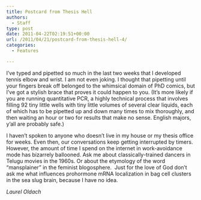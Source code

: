 ```yaml
---
title: Postcard from Thesis Hell
authors: 
  - Staff
type: post
date: 2011-04-22T02:19:51+00:00
url: /2011/04/21/postcard-from-thesis-hell-4/
categories:
  - Features

---
```

I’ve typed and pipetted so much in the last two weeks that I developed tennis elbow and wrist. I am not even joking. I thought that pipetting until your fingers break off belonged to the whimsical domain of PhD comics, but I’ve got a stylish brace that proves it could happen to you. (It’s more likely if you are running quantitative PCR, a highly technical process that involves filling 92 tiny little wells with tiny little volumes of several clear liquids, each of which has to be pipetted up and down many times to mix thoroughly, and then waiting an hour or two for results that make no sense. English majors, y’all are probably safe.)

I haven’t spoken to anyone who doesn’t live in my house or my thesis office for weeks. Even then, our conversations keep getting interrupted by timers. However, the amount of time I spend on the internet in work-avoidance mode has bizarrely ballooned. Ask me about classically-trained dancers in Telugu movies in the 1960s. Or about the etymology of the word “mansplainer” in the feminist blogosphere.  Just for the love of God don’t ask me what influences prohormone mRNA localization in bag cell clusters in the sea slug brain, because I have no idea.

_Laurel Oldach_